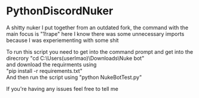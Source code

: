 # PythonDiscordNuker
A shitty nuker I put together from an outdated fork, the command with the main focus is "1!rape" here
I know there was some unnecessary imports because I was experiementing with some shit

To run this script you need to get into the command prompt and get into the direcrory 
"cd C:\Users\(userlmao)\Downloads\Nuke bot"           
and download the requirments using               
"pip install -r requirements.txt"                 
And then run the script using "python NukeBotTest.py"           

If you're having any issues feel free to tell me

